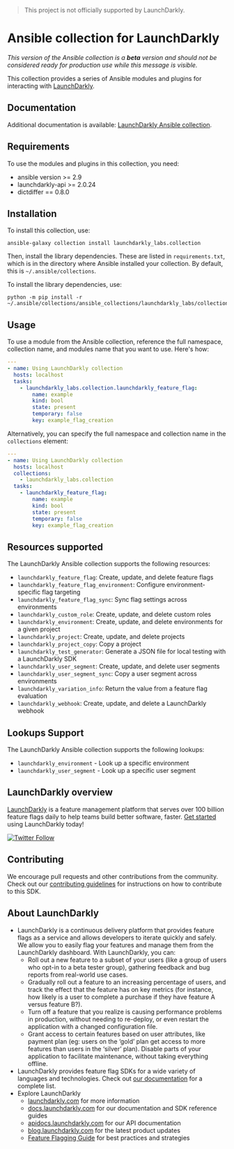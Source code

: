 > This project is not officially supported by LaunchDarkly.

# Ansible collection for LaunchDarkly

*This version of the Ansible collection is a **beta** version and should not be considered ready for production use while this message is visible.*

This collection provides a series of Ansible modules and plugins for interacting with [LaunchDarkly](https://www.launchdarkly.com).

## Documentation

Additional documentation is available: [LaunchDarkly Ansible collection](https://launchdarkly-labs.github.io/ansible-launchdarkly-collection/).

## Requirements

To use the modules and plugins in this collection, you need:

- ansible version >= 2.9
- launchdarkly-api >= 2.0.24
- dictdiffer == 0.8.0

## Installation

To install this collection, use:

```
ansible-galaxy collection install launchdarkly_labs.collection
```

Then, install the library dependencies. These are listed in `requirements.txt`, which is in the directory where Ansible installed your collection. By default, this is `~/.ansible/collections`.

To install the library dependencies, use:

```
python -m pip install -r ~/.ansible/collections/ansible_collections/launchdarkly_labs/collection/requirements.txt
```

## Usage

To use a module from the Ansible collection, reference the full namespace, collection name, and modules name that you want to use. Here's how:

```yaml
---
- name: Using LaunchDarkly collection
  hosts: localhost
  tasks:
    - launchdarkly_labs.collection.launchdarkly_feature_flag:
        name: example
        kind: bool
        state: present
        temporary: false
        key: example_flag_creation
```

Alternatively, you can specify the full namespace and collection name in the `collections` element:

```yaml
---
- name: Using LaunchDarkly collection
  hosts: localhost
  collections:
    - launchdarkly_labs.collection
  tasks:
    - launchdarkly_feature_flag:
        name: example
        kind: bool
        state: present
        temporary: false
        key: example_flag_creation
```

## Resources supported

The LaunchDarkly Ansible collection supports the following resources:

- `launchdarkly_feature_flag`: Create, update, and delete feature flags
- `launchdarkly_feature_flag_environment`: Configure environment-specific flag targeting
- `launchdarkly_feature_flag_sync`: Sync flag settings across environments
- `launchdarkly_custom_role`: Create, update, and delete custom roles
- `launchdarkly_environment`: Create, update, and delete environments for a given project
- `launchdarkly_project`: Create, update, and delete projects
- `launchdarkly_project_copy`: Copy a project
- `launchdarkly_test_generator`: Generate a JSON file for local testing with a LaunchDarkly SDK
- `launchdarkly_user_segment`: Create, update, and delete user segments
- `launchdarkly_user_segment_sync`: Copy a user segment across environments
- `launchdarkly_variation_info`: Return the value from a feature flag evaluation
- `launchdarkly_webhook`: Create, update, and delete a LaunchDarkly webhook

## Lookups Support

The LaunchDarkly Ansible collection supports the following lookups:

- `launchdarkly_environment` - Look up a specific environment
- `launchdarkly_user_segment` - Look up a specific user segment

LaunchDarkly overview
-------------------------
[LaunchDarkly](https://www.launchdarkly.com) is a feature management platform that serves over 100 billion feature flags daily to help teams build better software, faster. [Get started](https://docs.launchdarkly.com/docs/getting-started) using LaunchDarkly today!

[![Twitter Follow](https://img.shields.io/twitter/follow/launchdarkly.svg?style=social&label=Follow&maxAge=2592000)](https://twitter.com/intent/follow?screen_name=launchdarkly)

Contributing
------------

We encourage pull requests and other contributions from the community. Check out our [contributing guidelines](CONTRIBUTING.md) for instructions on how to contribute to this SDK.

About LaunchDarkly
-----------

* LaunchDarkly is a continuous delivery platform that provides feature flags as a service and allows developers to iterate quickly and safely. We allow you to easily flag your features and manage them from the LaunchDarkly dashboard.  With LaunchDarkly, you can:
    * Roll out a new feature to a subset of your users (like a group of users who opt-in to a beta tester group), gathering feedback and bug reports from real-world use cases.
    * Gradually roll out a feature to an increasing percentage of users, and track the effect that the feature has on key metrics (for instance, how likely is a user to complete a purchase if they have feature A versus feature B?).
    * Turn off a feature that you realize is causing performance problems in production, without needing to re-deploy, or even restart the application with a changed configuration file.
    * Grant access to certain features based on user attributes, like payment plan (eg: users on the ‘gold’ plan get access to more features than users in the ‘silver’ plan). Disable parts of your application to facilitate maintenance, without taking everything offline.
* LaunchDarkly provides feature flag SDKs for a wide variety of languages and technologies. Check out [our documentation](https://docs.launchdarkly.com/docs) for a complete list.
* Explore LaunchDarkly
    * [launchdarkly.com](https://www.launchdarkly.com/ "LaunchDarkly Main Website") for more information
    * [docs.launchdarkly.com](https://docs.launchdarkly.com/  "LaunchDarkly Documentation") for our documentation and SDK reference guides
    * [apidocs.launchdarkly.com](https://apidocs.launchdarkly.com/  "LaunchDarkly API Documentation") for our API documentation
    * [blog.launchdarkly.com](https://blog.launchdarkly.com/  "LaunchDarkly Blog Documentation") for the latest product updates
    * [Feature Flagging Guide](https://github.com/launchdarkly/featureflags/  "Feature Flagging Guide") for best practices and strategies
